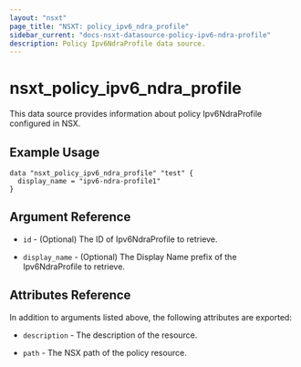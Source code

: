 ```yaml
---
layout: "nsxt"
page_title: "NSXT: policy_ipv6_ndra_profile"
sidebar_current: "docs-nsxt-datasource-policy-ipv6-ndra-profile"
description: Policy Ipv6NdraProfile data source.
---
```


# nsxt_policy_ipv6_ndra_profile

This data source provides information about policy Ipv6NdraProfile configured in NSX.

## Example Usage

```hcl
data "nsxt_policy_ipv6_ndra_profile" "test" {
  display_name = "ipv6-ndra-profile1"
}
```

## Argument Reference

* `id` - (Optional) The ID of Ipv6NdraProfile to retrieve.

* `display_name` - (Optional) The Display Name prefix of the Ipv6NdraProfile to retrieve.

## Attributes Reference

In addition to arguments listed above, the following attributes are exported:

* `description` - The description of the resource.

* `path` - The NSX path of the policy resource.
